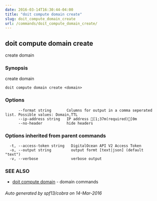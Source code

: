 ```yaml
---
date: 2016-03-14T16:30:44-04:00
title: "doit compute domain create"
slug: doit_compute_domain_create
url: /commands/doit_compute_domain_create/
---
```

## doit compute domain create

create domain

### Synopsis


create domain

```
doit compute domain create <domain>
```

### Options

```
      --format string       Columns for output in a comma seperated list. Possible values: Domain,TTL
      --ip-address string   IP address [1;37m(required)[0m
      --no-header           hide headers
```

### Options inherited from parent commands

```
  -t, --access-token string   DigitalOcean API V2 Access Token
  -o, --output string         output formt [text|json] (default "text")
  -v, --verbose               verbose output
```

### SEE ALSO
* [doit compute domain](/commands/doit_compute_domain/)	 - domain commands

###### Auto generated by spf13/cobra on 14-Mar-2016
